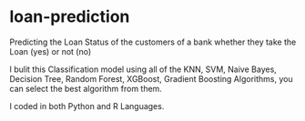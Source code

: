 # loan-prediction
Predicting the Loan Status of the customers of a bank whether they take the Loan (yes) or not (no)

I bulit this Classification model using all of the KNN, SVM, Naive Bayes, Decision Tree, Random Forest, XGBoost, Gradient Boosting Algorithms, you can select the best algorithm from them.

I coded in both Python and R Languages.
